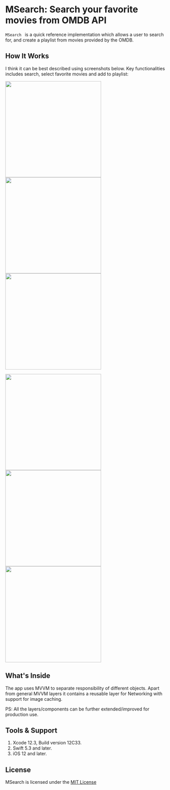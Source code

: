MSearch: Search your favorite movies from OMDB API
======================================

```MSearch ``` is a quick reference implementation which allows a user to search for, and create a playlist from movies provided by the OMDB.

## How It Works
I think it can be best described using screenshots below. Key functionalities includes search, select favorite movies and add to playlist:
<p float="left">
  <img src="MSearch/Resources/Screenshots/Empty.PNG" width = 300>
  <img src="MSearch/Resources/Screenshots/Search.PNG" width = 300>
  <img src="MSearch/Resources/Screenshots/Select.PNG" width = 300>
</p>

<p float="left">
<img src="MSearch/Resources/Screenshots/AddToPlaylist.PNG" width = 300>
<img src="MSearch/Resources/Screenshots/Playlist.PNG" width = 300>
<img src="MSearch/Resources/Screenshots/Offline.PNG" width = 300>
</p>

## What's Inside
The app uses MVVM to separate responsibility of different objects. Apart from general MVVM layers it contains a reusable layer for Networking with support for image caching.</p>
PS: All the layers/components can be further extended/improved for production use.


## Tools & Support
1.  Xcode 12.3, Build version 12C33.
2.  Swift 5.3 and later.
3.  iOS 12 and later.

## License
MSearch is licensed under the [MIT License](LICENSE.md)
